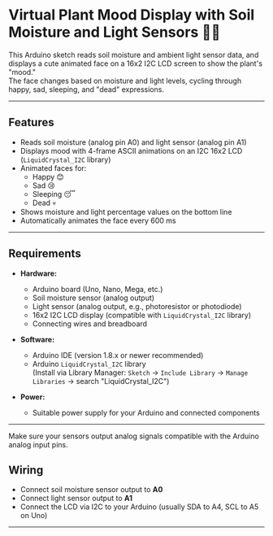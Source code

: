 # Virtual Plant Mood Display with Soil Moisture and Light Sensors 🌱💡

This Arduino sketch reads soil moisture and ambient light sensor data, and displays a cute animated face on a 16x2 I2C LCD screen to show the plant's "mood."  
The face changes based on moisture and light levels, cycling through happy, sad, sleeping, and "dead" expressions.

---

## Features

- Reads soil moisture (analog pin A0) and light sensor (analog pin A1)
- Displays mood with 4-frame ASCII animations on an I2C 16x2 LCD (`LiquidCrystal_I2C` library)
- Animated faces for:  
  - Happy 😊  
  - Sad 😢  
  - Sleeping 😴  
  - Dead 💀
- Shows moisture and light percentage values on the bottom line
- Automatically animates the face every 600 ms

---
## Requirements

- **Hardware:**
  - Arduino board (Uno, Nano, Mega, etc.)
  - Soil moisture sensor (analog output)
  - Light sensor (analog output, e.g., photoresistor or photodiode)
  - 16x2 I2C LCD display (compatible with `LiquidCrystal_I2C` library)
  - Connecting wires and breadboard

- **Software:**
  - Arduino IDE (version 1.8.x or newer recommended)
  - Arduino `LiquidCrystal_I2C` library  
    (Install via Library Manager: `Sketch` -> `Include Library` -> `Manage Libraries` -> search "LiquidCrystal_I2C")

- **Power:**
  - Suitable power supply for your Arduino and connected components

---

Make sure your sensors output analog signals compatible with the Arduino analog input pins.

## Wiring

- Connect soil moisture sensor output to **A0**
- Connect light sensor output to **A1**
- Connect the LCD via I2C to your Arduino (usually SDA to A4, SCL to A5 on Uno)

---
